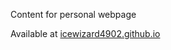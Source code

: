 Content for personal webpage

Available at [icewizard4902.github.io](https://icewizard4902.github.io)